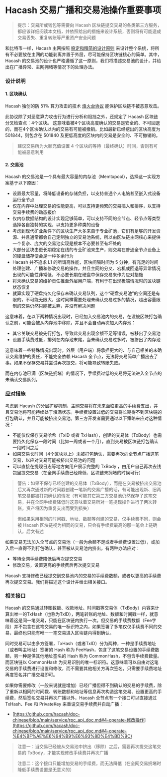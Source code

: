 Hacash 交易广播和交易池操作重要事项
===


> 提示：交易所或钱包等需要向 Hacash 区块链提交交易的各类第三方服务，都应该详细阅读本文档，并依照给出的措施来设计系统，否则将有可能造成交易丢失、重复转账等严重资产安全问题

和比特币一样，Hacash 主网按照 [稳定和精简的设计原则](https://github.com/hacash/doc-chinese/blob/main/tech/bitcoin_and_hacash_L1_comparison.md) 来设计整个系统，将所有不必要放在主网的功能剥离并置于外层，尽可能保持区块链核心的简单。其中，Hacash 的交易池的设计也严格遵循了这一原则，我们将描述交易池的设计，并给出在广播异常、主网拥堵等情况下的处理办法。

### 设计说明

#### 1. 区块确认

Hacash 独创的防 51% 算力攻击的技术 [烽火台协议](https://github.com/hacash/doc-chinese/blob/main/HIP/protocol/tech/PoW_of_avoid_51_percent_attack.md) 能保护区块链不被恶意攻击。

此协议除了对恶意算力攻击行为进行分析和阻挡之外，还规定了 Hacash 区块链分叉检查点：4个区块。 这意味着被4个区块高度确认的交易是安全的、不可回退的，而在4个区块确认以内的交易有可能被撤销。比如最新已经挖出的区块高度为 501844，则包含在 501840 及更低高度的区块内的交易是安全的、不可撤销的。

> 建议交易所为大额充值设置 4 个区块的等待（最终确认）时间，否则有可能被恶意利用

#### 2. 交易池

Hacash 的交易池是一个具有最大容量的内存池（Memtxpool），选择这一实现方案基于以下原因：

- 设置最大容量，将降低设备的存储负担，以支持普通个人电脑甚至嵌入式设备运行全节点
- 仅在内存中处理交易的性能更高，可以支持更频繁的交易插入和排序，以支持交易手续费的动态报价
- 仅内存数据结构的设计实现足够简单，可以支持不同的全节点、轻节点等类型选择各自独特的实现，以支持更多种类的设备
- 考虑到现代矿业条件下的区块生产大多来自于专业矿池，它们有足够的开发资源、并且通常都会自己定制独立的交易池系统，所以由区块链主网核心来提供一个复杂、庞大的交易池实现是根本不必要甚至有坏处的
- 大部分区块由更长期稳定在线的专业矿池来生产，则交易在普通全节点设备上的硬盘储存便会是一种多余行为
- Hacash 并不追求 L1 的所谓高性能，区块间隔时间为 5 分钟，有充足的时间处理创建、广播和修改交易的操作，并且主网的分叉、宕机或回退等异常情况出现的可能性非常低，不必要长期在硬盘中保存交易来作为应对措施
- 将未确认交易的维护责任推至外层用户端，有利于在出现极端情况时的区块链状态恢复
- 就算实现了硬盘持久化保存未确认交易队列，这个“硬盘交易池”的空间还是有限的，不可能无限大，这时同样需要处理未确认交易过多的情况，超出容量限制的交易仍然只能被丢弃，并没有解决问题

这意味着，在以下两种情况出现时，已经加入交易池内的交易，在没被区块打包确认之前，可能会被从内存池中移除，并且不会自动再次加入内存池：

- 其它关联交易被先行打包，导致此交易出现余额不足等错误，被移出了交易池
- 设置手续费过低，排列在内存池末尾，当未确认交易过多时，被挤出了内存池

这意味着一些特殊情况出现时，外层（用户端）将承担更大的、与自己相关的未确认交易维护的责任，不能完全依赖 Hacash 全节点，无法将交易简单广播出去了事。如果不保存交易并尝试再次提交，将可能导致转账失败。

而在内存池已满（区块链拥堵）的情况下，手续费过低的交易将无法进入全节点的未确认交易队列。

### 应对措施

考虑到 Hacash 的分层扩容机制，主网交易将在未来面临更高的手续费支出，并且交易池将可能持续处于填满状态。手续费设置过低的交易将长期得不到区块链的打包确认，并且可能被挤出交易池。第三方开发者需要通过以下策略来应对这种情况：

- 不能仅仅保存交易哈希（TxID 或者 TxHash），创建的交易体（TxBody）也需要持久化保存一段时间（比如一周或者一个月），直到交易被区块链打包确认一段时间之后
- 如果交易长时间（4个区块以上）未被打包确认，需要再次向全节点广播这笔交易，以应对交易可能被挤出交易池的问题
- 可以直接在提现日志等地方向用户展示完整的 TxBody ，由用户自己再次去钱包里提交交易（在全网手续费已经降低、区块链未拥堵的时候可行）

> 警告：如果不保存已经创建的交易体（TxBody），而是在交易被挤出交易池后又再次通过新的时间戳创建一笔新的交易广播的话，有可能出现新、旧两笔交易都被打包确认的情况（有可能其它第三方交易池仍然保存了这笔交易，并在全网手续费降低时这意味着交易所对一笔提现操作进行了两次转账，资产将因为重复支出而受到损失）
>
> 但如果采用相同的时间戳、地址、数额等创建的交易，仅手续费不同，则会被 Hacash 区块链视为相同的交易，只会有手续费最高的那一笔会上链确认，后文有述

如果交易无法加入全节点的交易池（一般为余额不足或者手续费设置过低），或加入后一直得不到打包确认，甚至被从交易池内挤出，有两种办法应对：

- 等待全网手续费降低后再次提交交易
- 修改交易，设置更高的手续费后再次提交交易

Hacash 支持修改已经提交到交易池内的交易的手续费数额，或者以更高的手续费再次提交交易。我们将描述这个设计并给出相关接口。

### 相关接口

Hacash 的交易通过转账数额、收款地址、时间戳等交易体（TxBody）内容来计算出唯一的TxHash（也称为TxID），两笔转账的地址、数额和时间戳一样，就意味着这是同一笔交易，只能在区块链内执行一次。但交易的手续费数额（Fee字段）并不包含在这笔交易的唯一标识符之内，如果签署了多笔仅仅手续费不同的交易，最终也只能有唯一一笔交易进入区块链内得到确认。

同时交易可以由多方签署，TxHash（或者TxID）分为两种，一种是手续费地址（或者叫主地址）签署的 Hash 称为 FeeHash，包含了这笔交易设置的手续费数额，另一种是供其他地址签名的 Hash 称为 CommonHash，不包含手续费数量。而区块链以 CommonHash 为交易识别的唯一标识符。这意味着可以自由对这笔交易的手续费进行设置和修改，而不需要其他相关方再次签名，只需要手续费地址再度签名并广播交易即可。

如果你需要修改（一般来说就是增加）已经广播但得不到确认的交易的手续费，除了重新以相同的时间戳、转账数额和地址等信息再次构造这笔交易、设置更高的手续费，然后签名交易并再次广播以外，Hacash 全节点有一个接口可以直接通过 TxHash、Fee 和 PrivateKey 来重设交易手续费并自动广播：

- [https://github.com/hacash/doc-chinese/blob/main/service/rpc_api_doc.md#4-operate-修改操作](https://github.com/hacash/doc-chinese/blob/main/service/rpc_api_doc.md#4-operate-%E4%BF%AE%E6%94%B9%E6%93%8D%E4%BD%9C)

> 注意一：当交易已经被从交易池中挤出（移除）之后，需要再次提交这笔交易的 TxBody，才能实现修改手续费并再次广播
> 
> 注意二：这个接口只能增加交易的手续费，而无法降低（在全网交易拥堵时降低手续费设置是无意义的）

